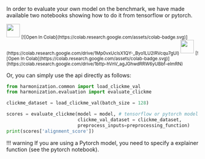 In order to evaluate your own model on the benchmark, we have made available two notebooks showing how to do it from tensorflow or pytorch.




<img src="https://upload.wikimedia.org/wikipedia/commons/thumb/2/2d/Tensorflow_logo.svg/230px-Tensorflow_logo.svg.png" width=35>
<sub> [![Open In Colab](https://colab.research.google.com/assets/colab-badge.svg)](https://colab.research.google.com/drive/1Mp0vxUcIsX1QY-_Byo1LU2IRVcqu7gUl) </sub>


<img src="https://pytorch.org/assets/images/pytorch-logo.png" width=35>
<sub> [![Open In Colab](https://colab.research.google.com/assets/colab-badge.svg)](https://colab.research.google.com/drive/1bttp-hVnV_agJGhwdRRW6yUBbf-eImRN) </sub>



Or, you can simply use the api directly as follows:

```python
from harmonization.common import load_clickme_val
from harmonization.evaluation import evaluate_clickme

clickme_dataset = load_clickme_val(batch_size = 128)

scores = evaluate_clickme(model = model, # tensorflow or pytorch model
                          clickme_val_dataset = clickme_dataset,
                          preprocess_inputs=preprocessing_function)
print(scores['alignment_score'])
```

!!! warning
    If you are using a Pytorch model, you need to specify a explainer function (see the pytorch notebook).
